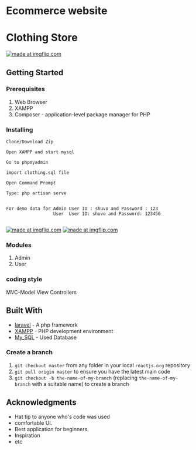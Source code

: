 # Ecommerce website

# Clothing Store


<a href="https://imgflip.com/gif/2nmqgw"><img src="https://i.imgflip.com/2nmqgw.gif" title="made at imgflip.com"/></a>

## Getting Started

### Prerequisites

1. Web Browser
2. XAMPP
3. Composer - application-level package manager for PHP

### Installing

```
Clone/Download Zip
```
```
Open XAMPP and start mysql
```
```
Go to phpmyadmin
```
```
import clothing.sql file
```
```
Open Command Prompt
```
```
Type: php artisan serve
```
```

```
```
For demo data for Admin User ID : shuvo and Password : 123
                  User  User ID: shuvo and Password: 123456
                  
```


<a href="https://imgflip.com/gif/2nmqqv"><img src="https://i.imgflip.com/2nmqqv.gif" title="made at imgflip.com"/></a>
<a href="https://imgflip.com/gif/2nmqsp"><img src="https://i.imgflip.com/2nmqsp.gif" title="made at imgflip.com"/></a>

### Modules

1. Admin
1. User


### coding style 

MVC-Model View Controllers




## Built With

* [laravel](https://laravel.com/) - A php framework
* [XAMPP](https://www.apachefriends.org/index.html) -  PHP development environment
* [My_SQL](https://www.mysql.com/) - Used Database


### Create a branch

1. `git checkout master` from any folder in your local `reactjs.org` repository
1. `git pull origin master` to ensure you have the latest main code
1. `git checkout -b the-name-of-my-branch` (replacing `the-name-of-my-branch` with a suitable name) to create a branch




## Acknowledgments

* Hat tip to anyone who's code was used
* comfortable UI.
* Best application for beginners.
* Inspiration
* etc
